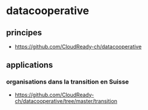 # datacooperative
## principes
* https://github.com/CloudReady-ch/datacooperative
## applications
### organisations dans la transition en Suisse
* https://github.com/CloudReady-ch/datacooperative/tree/master/transition
